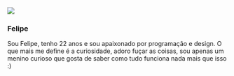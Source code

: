 
<img src="https://github-readme-stats.vercel.app/api/top-langs/?username=felipelinodev&layout=compact&title_color=80F7D4&text_color=fff&bg_color=0d1117&border_color=fff0"/>
<h3>Felipe</h3>
<p>Sou Felipe, tenho 22 anos e sou apaixonado por programação e design. O que mais me define é a curiosidade, adoro fuçar as coisas, sou apenas um menino curioso que gosta
de saber como tudo funciona nada mais que isso  :)</p>
